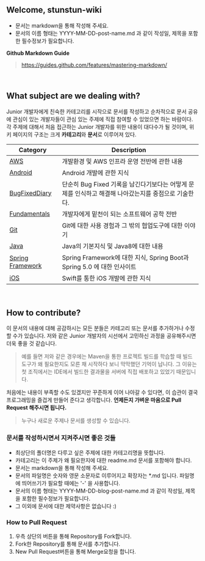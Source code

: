## Welcome, stunstun-wiki

- 문서는 markdown을 통해 작성해 주세요. 
- 문서의 이름 형태는 YYYY-MM-DD-post-name.md 과 같이 작성일, 제목을 포함한 필수정보가 필요합니다.

**Github Markdown Guide** 
> https://guides.github.com/features/mastering-markdown/

<br>

## What subject are we dealing with?

Junior 개발자에게 친숙한 카테고리를 시작으로 문서를 작성하고 순차적으로 문서 공유에 관심이 있는 개발자들이 관심 있는 주제에 직접 참여할 수 있었으면 하는 바람이다. 각 주제에 대해서 처음 접근하는 Junior 개발자를 위한 내용이 대다수가 될 것이며, 위키 페이지의 구조는 크게 **카테고리**와 **문서**로 이루어져 있다.

| Category | Description |
| --- | --- |
| [AWS](https://github.com/wjdsupj/stunstun-wiki/tree/master/AWS) | 개발환경 및 AWS 인프라 운영 전반에 관한 내용 |
| [Android](https://github.com/wjdsupj/stunstun-wiki/tree/master/Android) | Android 개발에 관한 지식 |
| [BugFixedDiary](https://github.com/wjdsupj/stunstun-wiki/tree/master/BugFixedDiary)| 단순히 Bug Fixed 기록을 남긴다기보다는 어떻게 문제를 인식하고 해결해 나아갔는지를 중점으로 기술한다. |
| [Fundamentals](https://github.com/wjdsupj/stunstun-wiki/tree/master/Fundamentals) | 개발자에게 밑천이 되는 소프트웨어 공학 전반 |
| [Git](https://github.com/wjdsupj/stunstun-wiki/tree/master/Git) | Git에 대한 사용 경험과 그 밖의 협업도구에 대한 이야기 |
| [Java](https://github.com/wjdsupj/stunstun-wiki/tree/master/Java) | Java의 기본지식 및 Java8에 대한 내용 |
| [Spring Framework](https://github.com/wjdsupj/stunstun-wiki/tree/master/Spring) | Spring Framework에 대한 지식, Spring Boot과 Spring 5.0 에 대한 인사이트 |
| [iOS](https://github.com/wjdsupj/stunstun-wiki/tree/master/iOS) | Swift를 통한 iOS 개발에 관한 지식 |

<br>

## How to contribute?

이 문서의 내용에 대해 공감하시는 모든 분들은 카테고리 또는 문서를 추가하거나 수정할 수가 있습니다. 저와 같은 Junior 개발자의 시선에서 고민하신 과정을 공유해주시면 더욱 좋을 것 같습니다.
> 예를 들면 저와 같은 경우에는 Maven을 통한 프로젝트 빌드를 학습할 때 빌드 도구가 왜 필요한지도 모른 채 시작하다 보니 막막했던 기억이 납니다. 그 이유는 첫 조직에서는 IDE에서 빌드한 결과물을 서버에 직접 배포하고 있었기 때문입니다.

처음에는 내용이 부족할 수도 있겠지만 꾸준하게 이어 나아갈 수 있다면, 이 습관이 결국 프로그래밍을 즐겁게 만들어 준다고 생각합니다. **언제든지 가벼운 마음으로 Pull Request 해주시면 됩니다.**

> 누구나 새로운 주제나 문서를 생성할 수 있습니다.

### 문서를 작성하시면서 지켜주시면 좋은 것들
- 최상단의 폴더명은 다루고 싶은 주제에 대한 카테고리명을 뜻합니다.
- 카테고리는 이 주제가 왜 필요한지에 대한 readme.md 문서를 포함해야 합니다.
- 문서는 markdown을 통해 작성해 주세요. 
- 문서의 파일명은 숫자와 영문 소문자로 이루어지고 확장자는 *.md 입니다. 파일명에 띄어쓰기가 필요할 때에는 '-' 을 사용합니다.
- 문서의 이름 형태는 YYYY-MM-DD-blog-post-name.md 과 같이 작성일, 제목을 포함한 필수정보가 필요합니다.
- 그 이외에 문서에 대한 제약사항은 없습니다 :)

### How to Pull Request

1. 우측 상단의 버튼을 통해 Repository를 Fork합니다. 
2. Fork한 Repository를 통해 문서를 추가합니다.
3. New Pull Request버튼을 통해 Merge요청을 합니다.
